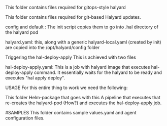 This folder contains files required for gitops-style halyard

This folder contains files required for git-based Halyard updates.

config and default : The init script copies them to go into .hal directory of the halyard pod

halyard.yaml: this, along with a generic halyard-local.yaml (created by init) are copied into the /opt/halyard/config folder

Triggering the hal-deploy-apply
This is achieved with two files

hal-deploy-apply.yaml: This is a job with halyard image that executes hal-deploy-apply command. It essentially waits for the halyard to be ready and executes "hal apply deploy".

USAGE
For this entire thing to work we need the following:

This folder
Helm-package that goes with this
A pipeline that executes that re-creates the halyard-pod (How?) and executes the hal-deploy-apply job.

#SAMPLES
This folder contains sample values.yaml and agent configuration files.
